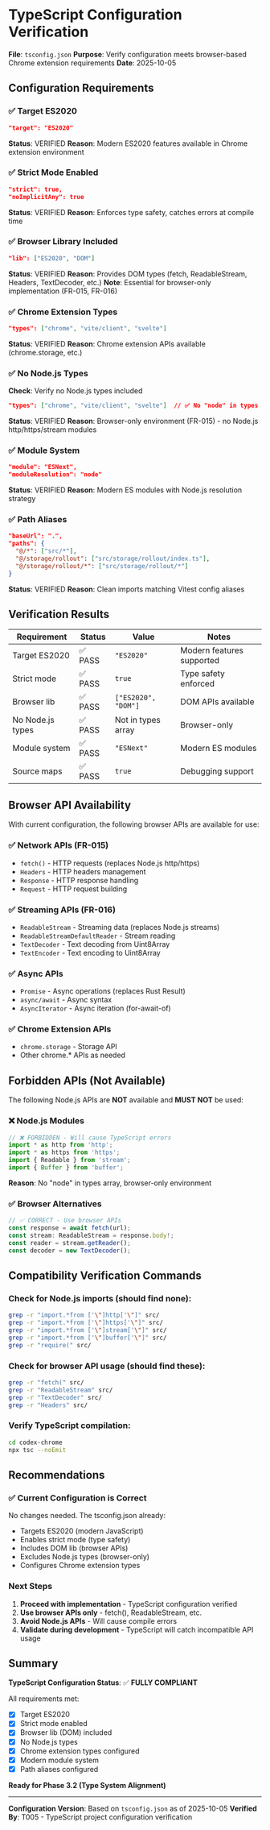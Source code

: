 # TypeScript Configuration Verification

**File**: `tsconfig.json`
**Purpose**: Verify configuration meets browser-based Chrome extension requirements
**Date**: 2025-10-05

## Configuration Requirements

### ✅ Target ES2020
```json
"target": "ES2020"
```
**Status**: VERIFIED
**Reason**: Modern ES2020 features available in Chrome extension environment

### ✅ Strict Mode Enabled
```json
"strict": true,
"noImplicitAny": true
```
**Status**: VERIFIED
**Reason**: Enforces type safety, catches errors at compile time

### ✅ Browser Library Included
```json
"lib": ["ES2020", "DOM"]
```
**Status**: VERIFIED
**Reason**: Provides DOM types (fetch, ReadableStream, Headers, TextDecoder, etc.)
**Note**: Essential for browser-only implementation (FR-015, FR-016)

### ✅ Chrome Extension Types
```json
"types": ["chrome", "vite/client", "svelte"]
```
**Status**: VERIFIED
**Reason**: Chrome extension APIs available (chrome.storage, etc.)

### ✅ No Node.js Types
**Check**: Verify no Node.js types included
```json
"types": ["chrome", "vite/client", "svelte"]  // ✅ No "node" in types array
```
**Status**: VERIFIED
**Reason**: Browser-only environment (FR-015) - no Node.js http/https/stream modules

### ✅ Module System
```json
"module": "ESNext",
"moduleResolution": "node"
```
**Status**: VERIFIED
**Reason**: Modern ES modules with Node.js resolution strategy

### ✅ Path Aliases
```json
"baseUrl": ".",
"paths": {
  "@/*": ["src/*"],
  "@/storage/rollout": ["src/storage/rollout/index.ts"],
  "@/storage/rollout/*": ["src/storage/rollout/*"]
}
```
**Status**: VERIFIED
**Reason**: Clean imports matching Vitest config aliases

## Verification Results

| Requirement | Status | Value | Notes |
|------------|--------|-------|-------|
| Target ES2020 | ✅ PASS | `"ES2020"` | Modern features supported |
| Strict mode | ✅ PASS | `true` | Type safety enforced |
| Browser lib | ✅ PASS | `["ES2020", "DOM"]` | DOM APIs available |
| No Node.js types | ✅ PASS | Not in types array | Browser-only |
| Module system | ✅ PASS | `"ESNext"` | Modern ES modules |
| Source maps | ✅ PASS | `true` | Debugging support |

## Browser API Availability

With current configuration, the following browser APIs are available for use:

### ✅ Network APIs (FR-015)
- `fetch()` - HTTP requests (replaces Node.js http/https)
- `Headers` - HTTP headers management
- `Response` - HTTP response handling
- `Request` - HTTP request building

### ✅ Streaming APIs (FR-016)
- `ReadableStream` - Streaming data (replaces Node.js streams)
- `ReadableStreamDefaultReader` - Stream reading
- `TextDecoder` - Text decoding from Uint8Array
- `TextEncoder` - Text encoding to Uint8Array

### ✅ Async APIs
- `Promise` - Async operations (replaces Rust Result<T>)
- `async/await` - Async syntax
- `AsyncIterator` - Async iteration (for-await-of)

### ✅ Chrome Extension APIs
- `chrome.storage` - Storage API
- Other chrome.* APIs as needed

## Forbidden APIs (Not Available)

The following Node.js APIs are **NOT** available and **MUST NOT** be used:

### ❌ Node.js Modules
```typescript
// ❌ FORBIDDEN - Will cause TypeScript errors
import * as http from 'http';
import * as https from 'https';
import { Readable } from 'stream';
import { Buffer } from 'buffer';
```

**Reason**: No "node" in types array, browser-only environment

### ✅ Browser Alternatives
```typescript
// ✅ CORRECT - Use browser APIs
const response = await fetch(url);
const stream: ReadableStream = response.body!;
const reader = stream.getReader();
const decoder = new TextDecoder();
```

## Compatibility Verification Commands

### Check for Node.js imports (should find none):
```bash
grep -r "import.*from ['\"]http['\"]" src/
grep -r "import.*from ['\"]https['\"]" src/
grep -r "import.*from ['\"]stream['\"]" src/
grep -r "import.*from ['\"]buffer['\"]" src/
grep -r "require(" src/
```

### Check for browser API usage (should find these):
```bash
grep -r "fetch(" src/
grep -r "ReadableStream" src/
grep -r "TextDecoder" src/
grep -r "Headers" src/
```

### Verify TypeScript compilation:
```bash
cd codex-chrome
npx tsc --noEmit
```

## Recommendations

### ✅ Current Configuration is Correct
No changes needed. The tsconfig.json already:
- Targets ES2020 (modern JavaScript)
- Enables strict mode (type safety)
- Includes DOM lib (browser APIs)
- Excludes Node.js types (browser-only)
- Configures Chrome extension types

### Next Steps
1. **Proceed with implementation** - TypeScript configuration verified
2. **Use browser APIs only** - fetch(), ReadableStream, etc.
3. **Avoid Node.js APIs** - Will cause compile errors
4. **Validate during development** - TypeScript will catch incompatible API usage

## Summary

**TypeScript Configuration Status**: ✅ **FULLY COMPLIANT**

All requirements met:
- [x] Target ES2020
- [x] Strict mode enabled
- [x] Browser lib (DOM) included
- [x] No Node.js types
- [x] Chrome extension types configured
- [x] Modern module system
- [x] Path aliases configured

**Ready for Phase 3.2 (Type System Alignment)**

---

**Configuration Version**: Based on `tsconfig.json` as of 2025-10-05
**Verified By**: T005 - TypeScript project configuration verification
